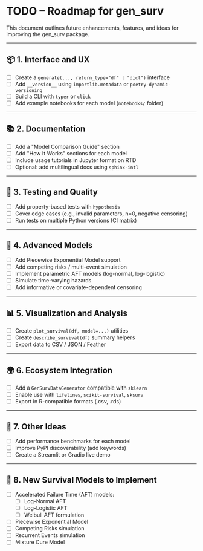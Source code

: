 # TODO – Roadmap for gen_surv

This document outlines future enhancements, features, and ideas for improving the gen_surv package.

---

## 📦 1. Interface and UX

- [ ] Create a `generate(..., return_type="df" | "dict")` interface
- [ ] Add `__version__` using `importlib.metadata` or `poetry-dynamic-versioning`
- [ ] Build a CLI with `typer` or `click`
- [ ] Add example notebooks for each model (`notebooks/` folder)

---

## 📚 2. Documentation

- [ ] Add a "Model Comparison Guide" section
- [ ] Add "How It Works" sections for each model
- [ ] Include usage tutorials in Jupyter format on RTD
- [ ] Optional: add multilingual docs using `sphinx-intl`

---

## 🧪 3. Testing and Quality

- [ ] Add property-based tests with `hypothesis`
- [ ] Cover edge cases (e.g., invalid parameters, n=0, negative censoring)
- [ ] Run tests on multiple Python versions (CI matrix)

---

## 🧠 4. Advanced Models

- [ ] Add Piecewise Exponential Model support
- [ ] Add competing risks / multi-event simulation
- [ ] Implement parametric AFT models (log-normal, log-logistic)
- [ ] Simulate time-varying hazards
- [ ] Add informative or covariate-dependent censoring

---

## 📊 5. Visualization and Analysis

- [ ] Create `plot_survival(df, model=...)` utilities
- [ ] Create `describe_survival(df)` summary helpers
- [ ] Export data to CSV / JSON / Feather

---

## 🌍 6. Ecosystem Integration

- [ ] Add a `GenSurvDataGenerator` compatible with `sklearn`
- [ ] Enable use with `lifelines`, `scikit-survival`, `sksurv`
- [ ] Export in R-compatible formats (.csv, .rds)

---

## 🔁 7. Other Ideas

- [ ] Add performance benchmarks for each model
- [ ] Improve PyPI discoverability (add keywords)
- [ ] Create a Streamlit or Gradio live demo

---

## 🧠 8. New Survival Models to Implement

- [ ] Accelerated Failure Time (AFT) models:
  - [ ] Log-Normal AFT
  - [ ] Log-Logistic AFT
  - [ ] Weibull AFT formulation
- [ ] Piecewise Exponential Model
- [ ] Competing Risks simulation
- [ ] Recurrent Events simulation
- [ ] Mixture Cure Model
